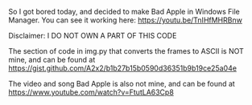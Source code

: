 So I got bored today, and decided to make Bad Apple in Windows File Manager.
You can see it working here: https://youtu.be/TnIHfMHRBnw

Disclaimer: I DO NOT OWN A PART OF THIS CODE

The section of code in img.py that converts the frames to ASCII is NOT mine, and can be found at https://gist.github.com/A2x2/b1b27b15b0590d36351b9b19ce25a04e

The video and song Bad Apple is also not mine, and can be found at https://www.youtube.com/watch?v=FtutLA63Cp8
